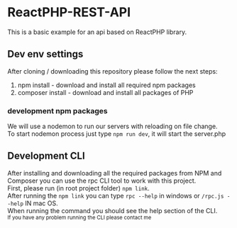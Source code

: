 # ReactPHP-REST-API
This is a basic example for an api based on ReactPHP library.<br>

## Dev env settings
After cloning / downloading this repository please follow the next steps:
1. npm install - download and install all required npm packages
2. composer install - download and install all packages of PHP

### development npm packages
We will use a nodemon to run our servers with reloading on file change.<br>
To start nodemon process just type `npm run dev`, it will start the server.php

## Development CLI
After installing and downloading all the required packages from NPM and Composer you can use the rpc CLI tool to work with this project.<br>
First, please run (in root project folder) `npm link`.<br>
After running the `npm link` you can type `rpc --help` in windows or `/rpc.js --help` IN mac OS.<br>
When running the command you should see the help section of the CLI.<br>
<small>If you have any problem running the CLI please contact me</small>